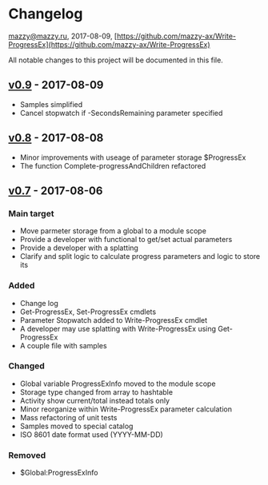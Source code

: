 # Changelog

mazzy@mazzy.ru, 2017-08-09, [https://github.com/mazzy-ax/Write-ProgressEx](https://github.com/mazzy-ax/Write-ProgressEx)

All notable changes to this project will be documented in this file.

## [v0.9] - 2017-08-09

- Samples simplified
- Cancel stopwatch if -SecondsRemaining parameter specified


## [v0.8] - 2017-08-08

- Minor improvements with useage of parameter storage $ProgressEx
- The function Complete-progressAndChildren refactored

## [v0.7] - 2017-08-06

### Main target

- Move parmeter storage from a global to a module scope
- Provide a developer with functional to get/set actual parameters
- Provide a developer with a splatting
- Clarify and split logic to calculate progress parameters and logic to store its

### Added

- Change log
- Get-ProgressEx, Set-ProgressEx cmdlets
- Parameter Stopwatch added to Write-ProgressEx cmdlet
- A developer may use splatting with Write-ProgressEx using Get-ProgressEx
- A couple file with samples

### Changed

- Global variable ProgressExInfo moved to the module scope
- Storage type changed from array to hashtable
- Activity show current/total instead totals only
- Minor reorganize within Write-ProgressEx parameter calculation
- Mass refactoring of unit tests
- Samples moved to special catalog
- ISO 8601 date format used (YYYY-MM-DD)

### Removed

- $Global:ProgressExInfo

[v0.9]: https://github.com/mazzy-ax/Write-ProgressEx/compare/v0.8...v0.9
[v0.8]: https://github.com/mazzy-ax/Write-ProgressEx/compare/v0.7...v0.8
[v0.7]: https://github.com/mazzy-ax/Write-ProgressEx/compare/v0.6...v0.7
